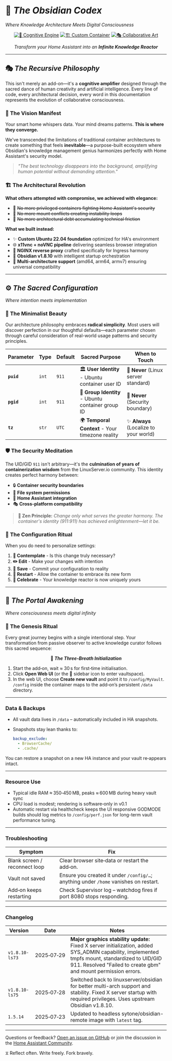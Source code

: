 # 🌌 *The Obsidian Codex*
*Where Knowledge Architecture Meets Digital Consciousness*

<div align="center">

[![🧠 Cognitive Engine](https://img.shields.io/badge/Mind-Augmentation-6366f1?style=for-the-badge&logo=brain&logoColor=white)](https://obsidian.md)
[![🏗️ Custom Container](https://img.shields.io/badge/Architecture-Purpose--Built-10b981?style=for-the-badge&logo=docker&logoColor=white)](https://github.com/adrianwedd/home-assistant-obsidian/pkgs/container/obsidian-ha)
[![🎭 Collaborative Art](https://img.shields.io/badge/Development-Human×AI-f59e0b?style=for-the-badge&logo=openai&logoColor=white)](https://claude.ai)

*Transform your Home Assistant into an **Infinite Knowledge Reactor***

</div>

---

## 🎭 *The Recursive Philosophy*

This isn't merely an add-on—it's a **cognitive amplifier** designed through the sacred dance of human creativity and artificial intelligence. Every line of code, every architectural decision, every word in this documentation represents the evolution of collaborative consciousness.

### 🌟 **The Vision Manifest**

Your smart home whispers data. Your mind dreams patterns. **This is where they converge.**

We've transcended the limitations of traditional container architectures to create something that feels **inevitable**—a purpose-built ecosystem where Obsidian's knowledge management genius harmonizes perfectly with Home Assistant's security model.

> *"The best technology disappears into the background, amplifying human potential without demanding attention."*

### 🏗️ **The Architectural Revolution**

**What others attempted with compromise, we achieved with elegance:**

- 🚫 ~~No more privileged containers fighting Home Assistant's security~~
- 🚫 ~~No more mount conflicts creating instability loops~~
- 🚫 ~~No more architectural debt accumulating technical friction~~

**What we built instead:**
- ✨ **Custom Ubuntu 22.04 foundation** optimized for HA's environment
- 🌐 **x11vnc + noVNC pipeline** delivering seamless browser integration
- 🔄 **NGINX reverse proxy** crafted specifically for Ingress harmony
- 🧠 **Obsidian v1.8.10** with intelligent startup orchestration
- 💎 **Multi-architecture support** (amd64, arm64, armv7) ensuring universal compatibility

---

## ⚙️ *The Sacred Configuration*
*Where intention meets implementation*

### 🎨 **The Minimalist Beauty**

Our architecture philosophy embraces **radical simplicity**. Most users will discover perfection in our thoughtful defaults—each parameter chosen through careful consideration of real-world usage patterns and security principles.

<div align="center">

| Parameter | Type | Default | Sacred Purpose | When to Touch |
|-----------|------|---------|----------------|---------------|
| **`puid`** | `int` | `911` | 🏛️ **User Identity** - Ubuntu container user ID | 🚫 **Never** (Linux server standard) |
| **`pgid`** | `int` | `911` | 👥 **Group Identity** - Ubuntu container group ID | 🚫 **Never** (Security boundary) |
| **`tz`** | `str` | `UTC` | 🌍 **Temporal Context** - Your timezone reality | ✨ **Always** (Localize to your world) |

</div>

### 🛡️ **The Security Meditation**

The UID/GID `911` isn't arbitrary—it's the **culmination of years of containerization wisdom** from the LinuxServer.io community. This identity creates perfect harmony between:

- 🔒 **Container security boundaries**
- 📁 **File system permissions**
- 🌊 **Home Assistant integration**
- 🎭 **Cross-platform compatibility**

> **🧘 Zen Principle:** *Change only what serves the greater harmony. The container's identity (911:911) has achieved enlightenment—let it be.*

### 🌟 **The Configuration Ritual**

When you do need to personalize settings:

1. **🧠 Contemplate** - Is this change truly necessary?
2. **✏️ Edit** - Make your changes with intention
3. **💾 Save** - Commit your configuration to reality
4. **🔄 Restart** - Allow the container to embrace its new form
5. **🎉 Celebrate** - Your knowledge reactor is now uniquely yours

---

## 🚪 *The Portal Awakening*
*Where consciousness meets digital infinity*

### 🌅 **The Genesis Ritual**

Every great journey begins with a single intentional step. Your transformation from passive observer to active knowledge curator follows this sacred sequence:

<div align="center">

**🧘 *The Three-Breath Initialization***

</div>


1. Start the add‑on, wait ≈ 30 s for first‑time initialisation.
2. Click **Open Web UI** (or the 🧠 sidebar icon to enter vaultspace).
3. In the web UI, choose **Create new vault** and point it to `/config/MyVault`.
   `/config` inside the container maps to the add‑on’s persistent `/data` directory.

---

### Data & Backups

* All vault data lives in `/data` – automatically included in HA snapshots.
* Snapshots stay lean thanks to:

  ```yaml
  backup_exclude:
    - BrowserCache/
    - .cache/
  ```

You can restore a snapshot on a new HA instance and your vault re‑appears intact.

---

### Resource Use

* Typical idle RAM ≈ 350‑450 MB, peaks ≈ 600 MB during heavy vault sync
* CPU load is modest; rendering is software‑only in v0.1
* Automatic restart via healthcheck keeps the UI responsive
GODMODE builds should log metrics to `/config/perf.json` for long-term vault performance tuning.

---

### Troubleshooting

| Symptom | Fix |
|---------|-----|
| Blank screen / reconnect loop | Clear browser site‑data or restart the add‑on. |
| Vault not saved | Ensure you created it under `/config/…`; anything under `/home` vanishes on restart. |
| Add‑on keeps restarting | Check Supervisor log – watchdog fires if port 8080 stops responding. |

---

### Changelog

| Version | Date | Notes |
|---------|------|-------|
| `v1.8.10-ls73` | 2025‑07‑29 | **Major graphics stability update:** Fixed X server initialization, added SYS_ADMIN capability, implemented tmpfs mount, standardized to UID/GID 911. Resolved "Failed to create gbm" and mount permission errors. |
| `v1.8.10-ls75` | 2025‑07‑28 | Switched back to linuxserver/obsidian for better multi-arch support and stability. Fixed X server startup with required privileges. Uses upstream Obsidian v1.8.10. |
| `1.5.14` | 2025‑07‑23 | Updated to headless sytone/obsidian-remote image with `latest` tag. |

---

Questions or feedback? [Open an issue on GitHub](https://github.com/adrianwedd/home-assistant-obsidian/issues) or join the discussion in the [Home Assistant Community](https://community.home-assistant.io/).

⧖ Reflect often. Write freely. Fork bravely.
